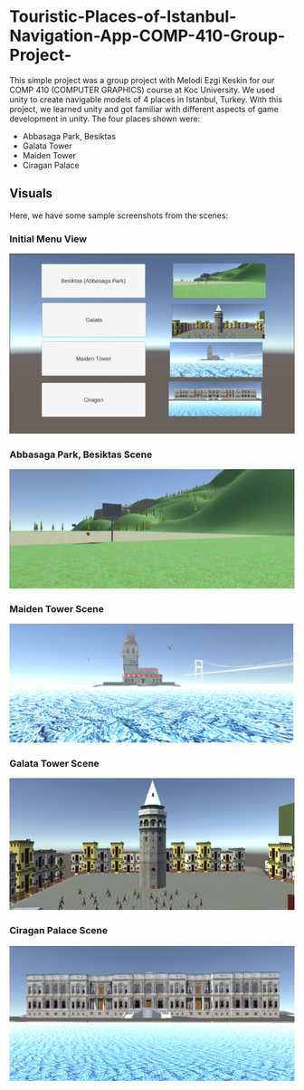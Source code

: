 # Touristic-Places-of-Istanbul-Navigation-App-COMP-410-Group-Project-

This simple project was a group project with Melodi Ezgi Keskin for our COMP 410 (COMPUTER GRAPHICS) course at Koc University. We used unity to create navigable models of 4 places in Istanbul, Turkey.
With this project, we learned unity and got familiar with different aspects of game development in unity.
The four places shown were:
- Abbasaga Park, Besiktas
- Galata Tower
- Maiden Tower
- Ciragan Palace

## Visuals
Here, we have some sample screenshots from the scenes:

### Initial Menu View
![Initial Menu View](images/initialView.png)

### Abbasaga Park, Besiktas Scene
![Abbasaga Park, Besiktas Scene](images/abbasagaPark.png)

### Maiden Tower Scene
![Maiden Tower Scene](images/maidenTower.png)

### Galata Tower Scene
![Galata Tower Scene](images/galataTower.png)

### Ciragan Palace Scene
![Ciragan Palace Scene](images/ciraganPalace.png)



